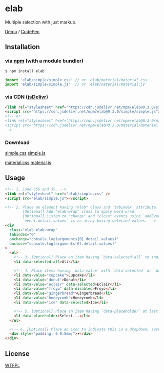 # elab

Multiple selection with just markup.

[Demo](https://luncheon.github.io/elab/index.html) / [CodePen](https://codepen.io/luncheon/pen/qBqQMjg)

## Installation

### via [npm](https://www.npmjs.com/package/elab) (with a module bundler)

```sh
$ npm install elab
```

```js
import 'elab/simple/simple.css' // or 'elab/material/material.css'
import 'elab/simple/simple.js'  // or 'elab/material/material.js'
```

### via CDN ([jsDelivr](https://www.jsdelivr.com/package/npm/elab))

```html
<link rel="stylesheet" href="https://cdn.jsdelivr.net/npm/elab@0.3.0/simple/simple.css" />
<script src="https://cdn.jsdelivr.net/npm/elab@0.3.0/simple/simple.js"></script>
<!-- or
<link rel="stylesheet" href="https://cdn.jsdelivr.net/npm/elab@0.3.0/material/material.css" />
<script src="https://cdn.jsdelivr.net/npm/elab@0.3.0/material/material.js"></script>
-->
```

### Download

[simple.css](https://cdn.jsdelivr.net/npm/elab@0.3.0/simple/simple.css)
[simple.js](https://cdn.jsdelivr.net/npm/elab@0.3.0/simple/simple.js)

[material.css](https://cdn.jsdelivr.net/npm/elab@0.3.0/material/material.css)
[material.js](https://cdn.jsdelivr.net/npm/elab@0.3.0/material/material.js)

## Usage

```html
<!-- 1. Load CSS and JS. -->
<link rel="stylesheet" href="elab/simple.css" />
<script src="elab/simple.js"></script>

<!-- 2. Place an element having "elab" class and `tabindex` attribute.
        [Optional] Add "elab-wrap" class to apply word-wrap.
        [Optional] Listen to "change" and "close" events using `addEventListener()` or `on-` attributes.
        `event.detail.values` is an array having selected values. -->
<div
  class="elab elab-wrap"
  tabindex="0"
  onchange="console.log(arguments[0].detail.values)"
  onclose="console.log(arguments[0].detail.values)"
>
  <ul>
    <!-- 3. [Optional] Place an item having `data-selected-all` to indicate or toggle all items. -->
    <li data-selected-all>All</li>

    <!-- 4. Place items having `data-value` with `data-selected` or `data-disabled` as appropriate. -->
    <li data-value="cupcake">Cupcake</li>
    <li data-value="donut">Donut</li>
    <li data-value="eclair" data-selected>Eclair</li>
    <li data-value="froyo" data-disabled>Froyo</li>
    <li data-value="gingerbread">Gingerbread</li>
    <li data-value="honeycomb">Honeycomb</li>
    <li data-value="ice" data-selected>Ice</li>

    <!-- 5. [Optional] Place an item having `data-placeholder` at last to display the placeholder. -->
    <li data-placeholder>Select...</li>
  </ul>

  <!-- 6. [Optional] Place an icon to indicate this is a dropdown, such as "▾". -->
  <div style="padding: 0 0.5em;">▾</div>
</div>
```

## License

[WTFPL](http://www.wtfpl.net)
